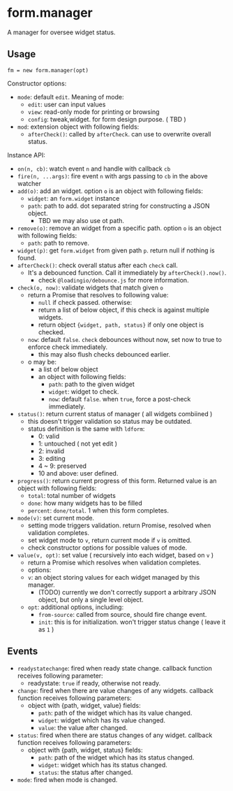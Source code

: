 # form.manager

A manager for oversee widget status.


## Usage

    fm = new form.manager(opt)

Constructor options:

 - `mode`: default `edit`. Meaning of mode:
   - `edit`: user can input values
   - `view`: read-only mode for printing or browsing
   - `config`: tweak,widget. for form design purpose. ( TBD )
 - `mod`: extension object with following fields:
   - `afterCheck()`: called by `afterCheck`. can use to overwrite overall status.


Instance API:

 - `on(n, cb)`: watch event `n` and handle with callback `cb`
 - `fire(n, ...args)`: fire event `n` with args passing to `cb` in the above watcher
 - `add(o)`: add an widget. option `o` is an object with following fields:
   - `widget`: an `form.widget` instance
   - `path`: path to add. dot separated string for constructing a JSON object. 
     - TBD we may also use ot path.
 - `remove(o)`: remove an widget from a specific path. option `o` is an object with following fields:
   - `path`: path to remove.
 - `widget(p)`: get `form.widget` from given path `p`. return null if nothing is found.
 - `afterCheck()`: check overall status after each `check` call.
   - It's a debounced function. Call it immediately by `afterCheck().now()`.
     - check `@loadingio/debounce.js` for more information.
 - `check(o, now)`: validate widgets that match given `o`
   - return a Promise that resolves to following value:
     - `null` if check passed. otherwise:
     - return a list of below object, if this check is against multiple widgets.
     - return object `{widget, path, status}` if only one object is checked.
   - `now`: default `false`. `check` debounces without now, set now to true to enforce check immediately.
     - this may also flush checks debounced earlier.
   - o may be:
     - a list of below object
     - an object with following fields:
       - `path`: path to the given widget
       - `widget`: widget to check.
       - `now`: default `false`. when `true`, force a post-check immediately.
 - `status()`: return current status of manager ( all widgets combiined )
   - this doesn't trigger validation so status may be outdated.
   - status definition is the same with `ldform`:
     - 0: valid
     - 1: untouched ( not yet edit )
     - 2: invalid
     - 3: editing
     - 4 ~ 9: preserved
     - 10 and above: user defined.
 - `progress()`: return current progress of this form. Returned value is an object with following fields:
   - `total`: total number of widgets
   - `done`: how many widgets has to be filled
   - `percent`: `done/total`. 1 when this form completes.
 - `mode(v)`: set current mode.
   - setting mode triggers validation. return Promise, resolved when validation completes.
   - set widget mode to `v`, return current mode if `v` is omitted.
   - check constructor options for possible values of mode.
 - `value(v, opt)`: set value ( recursively into each widget, based on `v` )
   - return a Promise which resolves when validation completes.
   - options:
   - `v`: an object storing values for each widget managed by this manager.
     - (TODO) currently we don't correctly support a arbitrary JSON object, but only a single level object.
   - `opt`: additional options, including:
     - `from-source`: called from source, should fire change event.
     - `init`: this is for initialization. won't trigger status change ( leave it as `1` )


## Events

 - `readystatechange`: fired when ready state change. callback function receives following parameter:
   - readystate: `true` if ready, otherwise not ready.
 - `change`: fired when there are value changes of any widgets. callback function receives following parameters:
   - object with {path, widget, value} fields:
     - `path`: path of the widget which has its value changed.
     - `widget`: widget which has its value changed.
     - `value`: the value after changed.
 - `status`: fired when there are status changes of any widget. callback function receives following parameters:
   - object with {path, widget, status} fields:
     - `path`: path of the widget which has its status changed.
     - `widget`: widget which has its status changed.
     - `status`: the status after changed.
 - `mode`: fired when mode is changed.
